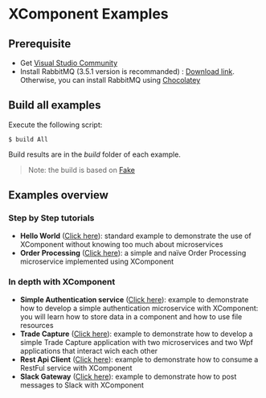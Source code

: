 # XComponent Examples

## Prerequisite

* Get [Visual Studio Community](https://www.visualstudio.com/en-us/products/visual-studio-community-vs.aspx)
* Install RabbitMQ (3.5.1 version is recommanded) : [Download link](https://www.rabbitmq.com/releases/rabbitmq-server/v3.5.1/). Otherwise, you can install RabbitMQ using [Chocolatey](https://chocolatey.org/packages/rabbitmq)

## Build all examples

Execute the following script:
```
$ build All
```
Build results are in the *build* folder of each example.

> Note: the build is based on [Fake](http://fsharp.github.io/FAKE/)

## Examples overview

### Step by Step tutorials
* **Hello World** ([Click here](xc.helloworld)): 
standard example to demonstrate the use of XComponent without knowing too much about microservices
* **Order Processing** ([Click here](xc.orderprocessing)): 
a simple and naïve Order Processing microservice implemented using XComponent

### In depth with XComponent

* **Simple Authentication service** ([Click here](xc.authentication)): 
example to demonstrate how to develop a simple authentication microservice with XComponent: you will learn how to store data in a component and how to use file resources
* **Trade Capture** ([Click here](xc.tradecapture)): 
example to demonstrate how to develop a simple Trade Capture application with two microservices and two Wpf applications that interact wich each other
* **Rest Api Client** ([Click here](xc.restapiclient)): 
example to demonstrate how to consume a RestFul service with XComponent
* **Slack Gateway** ([Click here](xc.slack)): 
example to demonstrate how to post messages to Slack with XComponent
